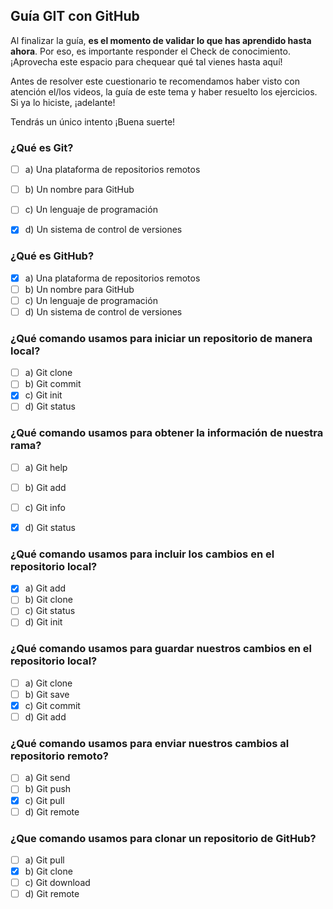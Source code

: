 ## Guía GIT con GitHub

Al finalizar la guía, **es el momento de validar lo que has aprendido hasta ahora**. Por eso, es importante responder el Check de conocimiento. ¡Aprovecha este espacio para chequear qué tal vienes hasta aquí!

Antes
 de resolver este cuestionario te recomendamos haber visto con atención 
el/los videos, la guía de este tema y haber resuelto los ejercicios. Si 
ya lo hiciste, ¡adelante!

Tendrás un único intento
¡Buena suerte!

### ¿Qué es Git?

- [ ] a) Una plataforma de repositorios remotos
- [ ] b) Un nombre para GitHub
- [ ] c) Un lenguaje de programación
- [X] d) Un sistema de control de versiones


### ¿Qué es GitHub?

- [X] a) Una plataforma de repositorios remotos
- [ ] b) Un nombre para GitHub
- [ ] c) Un lenguaje de programación
- [ ] d) Un sistema de control de versiones

### ¿Qué comando usamos para iniciar un repositorio de manera local?

- [ ] a) Git clone
- [ ] b) Git commit
- [X] c) Git init
- [ ] d) Git status

### ¿Qué comando usamos para obtener la información de nuestra rama?

- [ ] a) Git help
- [ ] b) Git add
- [ ] c) Git info
- [X] d) Git status


### ¿Qué comando usamos para incluir los cambios en el repositorio local?

- [X] a) Git add
- [ ] b) Git clone
- [ ] c) Git status
- [ ] d) Git init

### ¿Qué comando usamos para guardar nuestros cambios en el repositorio local?

- [ ] a) Git clone
- [ ] b) Git save
- [X] c) Git commit
- [ ] d) Git add

### ¿Qué comando usamos para enviar nuestros cambios al repositorio remoto?

- [ ] a) Git send
- [ ] b) Git push
- [X] c) Git pull
- [ ] d) Git remote

### ¿Que comando usamos para clonar un repositorio de GitHub?

- [ ] a) Git pull
- [X] b) Git clone
- [ ] c) Git download
- [ ] d) Git remote